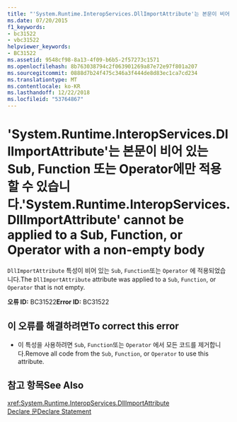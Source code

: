 ```yaml
---
title: "'System.Runtime.InteropServices.DllImportAttribute'는 본문이 비어 있는 Sub, Function 또는 Operator에만 적용할 수 있습니다."
ms.date: 07/20/2015
f1_keywords:
- bc31522
- vbc31522
helpviewer_keywords:
- BC31522
ms.assetid: 9548cf98-8a13-4f09-b6b5-2f57273c1571
ms.openlocfilehash: 8b763038794c2f063901269a87e72e97f801a207
ms.sourcegitcommit: 0888d7b24f475c346a3f444de8d83ec1ca7cd234
ms.translationtype: MT
ms.contentlocale: ko-KR
ms.lasthandoff: 12/22/2018
ms.locfileid: "53764867"
---
```

# <a name="systemruntimeinteropservicesdllimportattribute-cannot-be-applied-to-a-sub-function-or-operator-with-a-non-empty-body"></a><span data-ttu-id="58f70-102">'System.Runtime.InteropServices.DllImportAttribute'는 본문이 비어 있는 Sub, Function 또는 Operator에만 적용할 수 있습니다.</span><span class="sxs-lookup"><span data-stu-id="58f70-102">'System.Runtime.InteropServices.DllImportAttribute' cannot be applied to a Sub, Function, or Operator with a non-empty body</span></span>
<span data-ttu-id="58f70-103">`DllImportAttribute` 특성이 비어 있는 `Sub`, `Function`또는 `Operator` 에 적용되었습니다.</span><span class="sxs-lookup"><span data-stu-id="58f70-103">The `DllImportAttribute` attribute was applied to a `Sub`, `Function`, or `Operator` that is not empty.</span></span>  
  
 <span data-ttu-id="58f70-104">**오류 ID:** BC31522</span><span class="sxs-lookup"><span data-stu-id="58f70-104">**Error ID:** BC31522</span></span>  
  
## <a name="to-correct-this-error"></a><span data-ttu-id="58f70-105">이 오류를 해결하려면</span><span class="sxs-lookup"><span data-stu-id="58f70-105">To correct this error</span></span>  
  
-   <span data-ttu-id="58f70-106">이 특성을 사용하려면 `Sub`, `Function`또는 `Operator` 에서 모든 코드를 제거합니다.</span><span class="sxs-lookup"><span data-stu-id="58f70-106">Remove all code from the `Sub`, `Function`, or `Operator` to use this attribute.</span></span>  
  
## <a name="see-also"></a><span data-ttu-id="58f70-107">참고 항목</span><span class="sxs-lookup"><span data-stu-id="58f70-107">See Also</span></span>  
 <xref:System.Runtime.InteropServices.DllImportAttribute>  
 [<span data-ttu-id="58f70-108">Declare 문</span><span class="sxs-lookup"><span data-stu-id="58f70-108">Declare Statement</span></span>](../../visual-basic/language-reference/statements/declare-statement.md)
